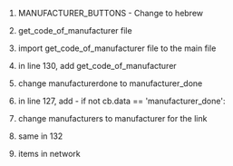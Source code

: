1. MANUFACTURER_BUTTONS - Change to hebrew
2. get_code_of_manufacturer file
3. import get_code_of_manufacturer file to the main file
4. in line 130, add get_code_of_manufacturer
5. change manufacturerdone to manufacturer_done

6. in line 127, add - if not cb.data == 'manufacturer_done':
7. change manufacturers to manufacturer for the link
8. same in 132

9. items in network

<!-- r=27492+(65535&(s=5*(65535&(r=(r^=l=(65535&(l=(l=(65535&l)*a+(((l>>>16)*a&65535)<<16)&4294967295)<<15|l>>>17))*o+(((l>>>16)*o&65535)<<16)&4294967295)<<13|r>>>19))+((5*(r>>>16)&65535)<<16)&4294967295))+((58964+(s>>>16)&65535)<<16) -->